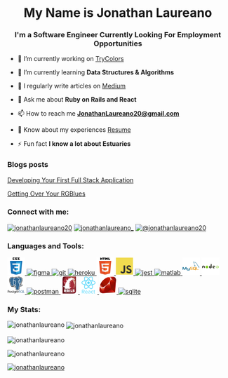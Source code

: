 <h1 align="center">My Name is Jonathan Laureano</h1>
<h3 align="center">I'm a Software Engineer Currently Looking For Employment Opportunities</h3>

- 🔭 I’m currently working on [TryColors](https://github.com/JonathanLaureano/TryColors)

- 🌱 I’m currently learning **Data Structures & Algorithms**

- 📝 I regularly write articles on [Medium](https://medium.com/@jonathanlaureano20)

- 💬 Ask me about **Ruby on Rails and React**

- 📫 How to reach me **JonathanLaureano20@gmail.com**

- 📄 Know about my experiences [Resume](https://docs.google.com/document/d/1502lXaCHEi4VuBjly6UpMHq2OUcj6QYqm2eZ8_cdhHc/edit?usp=sharing)

- ⚡ Fun fact **I know a lot about Estuaries**

### Blogs posts
<!-- BLOG-POST-LIST:START -->
[Developing Your First Full Stack Application](https://medium.com/@jonathanlaureano20/developing-your-first-full-stack-application-react-ruby-on-rails-6f1e8768e53d)

[Getting Over Your RGBlues](https://medium.com/@jonathanlaureano20/getting-over-your-rgblues-b29eef662670)
<!-- BLOG-POST-LIST:END -->

<h3 align="left">Connect with me:</h3>
<p align="left">
<a href="https://linkedin.com/in/jonathanlaureano20" target="blank"><img align="center" src="https://raw.githubusercontent.com/rahuldkjain/github-profile-readme-generator/master/src/images/icons/Social/linked-in-alt.svg" alt="jonathanlaureano20" height="30" width="40" /></a>
<a href="https://instagram.com/jonathanlaureano_" target="blank"><img align="center" src="https://raw.githubusercontent.com/rahuldkjain/github-profile-readme-generator/master/src/images/icons/Social/instagram.svg" alt="jonathanlaureano_" height="30" width="40" /></a>
<a href="https://medium.com/@jonathanlaureano20" target="blank"><img align="center" src="https://raw.githubusercontent.com/rahuldkjain/github-profile-readme-generator/master/src/images/icons/Social/medium.svg" alt="@jonathanlaureano20" height="30" width="40" /></a>
</p>

<h3 align="left">Languages and Tools:</h3>
<p align="left"> <a href="https://www.w3schools.com/css/" target="_blank" rel="noreferrer"> <img src="https://raw.githubusercontent.com/devicons/devicon/master/icons/css3/css3-original-wordmark.svg" alt="css3" width="40" height="40"/> </a> <a href="https://www.figma.com/" target="_blank" rel="noreferrer"> <img src="https://www.vectorlogo.zone/logos/figma/figma-icon.svg" alt="figma" width="40" height="40"/> </a> <a href="https://git-scm.com/" target="_blank" rel="noreferrer"> <img src="https://www.vectorlogo.zone/logos/git-scm/git-scm-icon.svg" alt="git" width="40" height="40"/> </a> <a href="https://heroku.com" target="_blank" rel="noreferrer"> <img src="https://www.vectorlogo.zone/logos/heroku/heroku-icon.svg" alt="heroku" width="40" height="40"/> </a> <a href="https://www.w3.org/html/" target="_blank" rel="noreferrer"> <img src="https://raw.githubusercontent.com/devicons/devicon/master/icons/html5/html5-original-wordmark.svg" alt="html5" width="40" height="40"/> </a> <a href="https://developer.mozilla.org/en-US/docs/Web/JavaScript" target="_blank" rel="noreferrer"> <img src="https://raw.githubusercontent.com/devicons/devicon/master/icons/javascript/javascript-original.svg" alt="javascript" width="40" height="40"/> </a> <a href="https://jestjs.io" target="_blank" rel="noreferrer"> <img src="https://www.vectorlogo.zone/logos/jestjsio/jestjsio-icon.svg" alt="jest" width="40" height="40"/> </a> <a href="https://www.mathworks.com/" target="_blank" rel="noreferrer"> <img src="https://upload.wikimedia.org/wikipedia/commons/2/21/Matlab_Logo.png" alt="matlab" width="40" height="40"/> </a> <a href="https://www.mysql.com/" target="_blank" rel="noreferrer"> <img src="https://raw.githubusercontent.com/devicons/devicon/master/icons/mysql/mysql-original-wordmark.svg" alt="mysql" width="40" height="40"/> </a> <a href="https://nodejs.org" target="_blank" rel="noreferrer"> <img src="https://raw.githubusercontent.com/devicons/devicon/master/icons/nodejs/nodejs-original-wordmark.svg" alt="nodejs" width="40" height="40"/> </a> <a href="https://www.postgresql.org" target="_blank" rel="noreferrer"> <img src="https://raw.githubusercontent.com/devicons/devicon/master/icons/postgresql/postgresql-original-wordmark.svg" alt="postgresql" width="40" height="40"/> </a> <a href="https://postman.com" target="_blank" rel="noreferrer"> <img src="https://www.vectorlogo.zone/logos/getpostman/getpostman-icon.svg" alt="postman" width="40" height="40"/> </a> <a href="https://rubyonrails.org" target="_blank" rel="noreferrer"> <img src="https://raw.githubusercontent.com/devicons/devicon/master/icons/rails/rails-original-wordmark.svg" alt="rails" width="40" height="40"/> </a> <a href="https://reactjs.org/" target="_blank" rel="noreferrer"> <img src="https://raw.githubusercontent.com/devicons/devicon/master/icons/react/react-original-wordmark.svg" alt="react" width="40" height="40"/> </a> <a href="https://www.ruby-lang.org/en/" target="_blank" rel="noreferrer"> <img src="https://raw.githubusercontent.com/devicons/devicon/master/icons/ruby/ruby-original.svg" alt="ruby" width="40" height="40"/> </a> <a href="https://www.sqlite.org/" target="_blank" rel="noreferrer"> <img src="https://www.vectorlogo.zone/logos/sqlite/sqlite-icon.svg" alt="sqlite" width="40" height="40"/> </a> </p>

<h3 align="left">My Stats:</h3>

<p><img align="left" src="https://github-readme-stats.vercel.app/api/top-langs?username=jonathanlaureano&show_icons=true&locale=en&layout=compact" alt="jonathanlaureano" /></p>

<p>&nbsp;<img align="center" src="https://github-readme-stats.vercel.app/api?username=jonathanlaureano&show_icons=true&locale=en" alt="jonathanlaureano" /></p>

<p><img align="center" src="https://github-readme-streak-stats.herokuapp.com/?user=jonathanlaureano&" alt="jonathanlaureano" /></p>

<p align="left"> <img src="https://komarev.com/ghpvc/?username=jonathanlaureano&label=Profile%20views&color=0e75b6&style=flat" alt="jonathanlaureano" /> </p>

<p align="left"> <a href="https://github.com/ryo-ma/github-profile-trophy"><img src="https://github-profile-trophy.vercel.app/?username=jonathanlaureano" alt="jonathanlaureano" /></a> </p>


